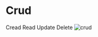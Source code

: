 # Crud
Cread Read Update Delete
![crud](https://user-images.githubusercontent.com/69260395/124760339-d6479c00-df5a-11eb-9a1f-011cd3a5f5db.png)
